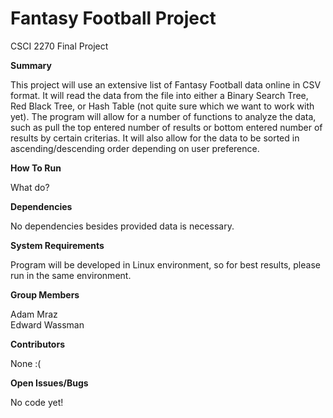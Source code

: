# Fantasy Football Project
CSCI 2270 Final Project

**Summary**

This project will use an extensive list of Fantasy Football data online in CSV format.  It will read the data from the file into either a Binary Search Tree, Red Black Tree, or Hash Table (not quite sure which we want to work with yet).  The program will allow for a number of functions to analyze the data, such as pull the top entered number of results or bottom entered number of results by certain criterias.  It will also allow for the data to be sorted in ascending/descending order depending on user preference.

**How To Run**

What do?

**Dependencies**

No dependencies besides provided data is necessary.

**System Requirements**

Program will be developed in Linux environment, so for best results, please run in the same environment.

**Group Members**

Adam Mraz  
Edward Wassman

**Contributors**

None :(

**Open Issues/Bugs**

No code yet!

